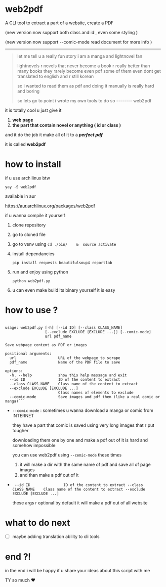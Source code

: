 # web2pdf

A CLI tool to extract a part of a website, create a PDF

(new version now support  both class and id , even some styling )

(new version now support  --comic-mode read document for more info )

------

> let me tell u a really fun story
> i am a manga and lightnovel fan 
>
> lightnovels r novels that never become a book 
> r really better than many books 
> they rarely become even pdf 
> some of them even dont get translated to english and r still korean
>
> so i wanted to read them as pdf and doing it manually is really hard and boring
>
> so lets go to point 
> i wrote my own tools to do so -------- web2pdf

it is totally cool u just give it

1. **web page** 
2. **the part that contain novel or anything ( id or class )**

and it do the job
it make all of it to a  ***perfect pdf*** 

it is called **web2pdf**



# how to install

if u use arch linux btw

`yay -S web2pdf`

available in aur 

 https://aur.archlinux.org/packages/web2pdf

if u wanna compile it yourself 

1. clone repository

2. go to cloned file

3. go to venv using 
    `cd ./bin/    &  source activate` 

4. install dependancies 

   `pip install requests beautifulsoup4 reportlab`  

5. run and enjoy using python 

   `python web2pdf.py`

6. u can even make build its binary  yourself it is easy

    

# how to use ?

``` usage: web2pdf.py [-h] [--id ID] [--class CLASS_NAME]
     
usage: web2pdf.py [-h] [--id ID] [--class CLASS_NAME]
                  [--exclude EXCLUDE [EXCLUDE ...]] [--comic-mode]
                  url pdf_name

Save webpage content as PDF or images

positional arguments:
  url                   URL of the webpage to scrape
  pdf_name              Name of the PDF file to save

options:
  -h, --help            show this help message and exit
  --id ID               ID of the content to extract
  --class CLASS_NAME    Class name of the content to extract
  --exclude EXCLUDE [EXCLUDE ...]
                        Class names of elements to exclude
  --comic-mode          Save images and pdf them (like a real comic or manga)``` 

```

- `--comic-mode`    : sometimes u wanna download a manga or comic from INTERNET

  they have a part that comic is saved using very long images that r put tougher  

  downloading them one by one and make a pdf out of it is hard and somehow impossible 

  you can use web2pdf using `--comic-mode` these times 

  1. it will make a dir with the same name of pdf and save all of page images 
  2. and than make a pdf out of it

- ` --id ID               ID of the content to extract
    --class CLASS_NAME    Class name of the content to extract
    --exclude EXCLUDE [EXCLUDE ...]`

  these args r optional by default it will make a pdf out of all website 



# what to do next

- [ ] maybe adding translation ability to cli tools

  

# end ?!

in the end i will be happy if u share your ideas about this script with me 

TY so much ❤️
